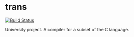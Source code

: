 trans
=====

[![Build Status](https://travis-ci.org/rieske/trans.png?branch=master)](https://travis-ci.org/rieske/trans)

University project. A compiler for a subset of the C language.

